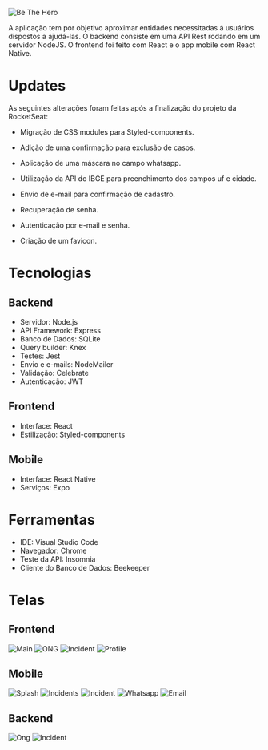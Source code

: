 ![Be The Hero](frontend/src/assets/logo.svg "Be The Hero")

A aplicação tem por objetivo aproximar entidades necessitadas á usuários dispostos a ajudá-las. O backend consiste em uma API Rest rodando em um servidor NodeJS. O frontend foi feito com React e o app mobile com React Native.

# Updates

As seguintes alterações foram feitas após a finalização do projeto da RocketSeat:

- Migração de CSS modules para Styled-components.

- Adição de uma confirmação para exclusão de casos.

- Aplicação de uma máscara no campo whatsapp.

- Utilização da API do IBGE para preenchimento dos campos uf e cidade.

- Envio de e-mail para confirmação de cadastro.

- Recuperação de senha.

- Autenticação por e-mail e senha.

- Criação de um favicon.

# Tecnologias

## Backend
- Servidor: Node.js
- API Framework: Express
- Banco de Dados: SQLite
- Query builder: Knex
- Testes: Jest
- Envio e e-mails: NodeMailer
- Validação: Celebrate
- Autenticação: JWT

## Frontend
- Interface: React
- Estilização: Styled-components

## Mobile
- Interface: React Native
- Serviços: Expo


# Ferramentas
- IDE: Visual Studio Code
- Navegador: Chrome
- Teste da API: Insomnia
- Cliente do Banco de Dados: Beekeeper
 
# Telas

## Frontend
![Main](screenshots/main.png)
![ONG](screenshots/ong.png)
![Incident](screenshots/incident.png)
![Profile](screenshots/profile.png)

## Mobile
![Splash](screenshots/splash_mobile.png)
![Incidents](screenshots/incidents_mobile.png)
![Incident](screenshots/incident_mobile.png)
![Whatsapp](screenshots/whatsapp_mobile.png)
![Email](screenshots/email_mobile.png)

## Backend
![Ong](screenshots/ong_api.png)
![Incident](screenshots/incident_api.png)



